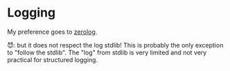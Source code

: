 # Logging

My preference goes to [zerolog](https://github.com/rs/zerolog).

😈: but it does not respect the log stdlib!
    This is probably the only exception to "follow the stdlib".
    The "log" from stdlib is very limited and not very practical for structured logging.
